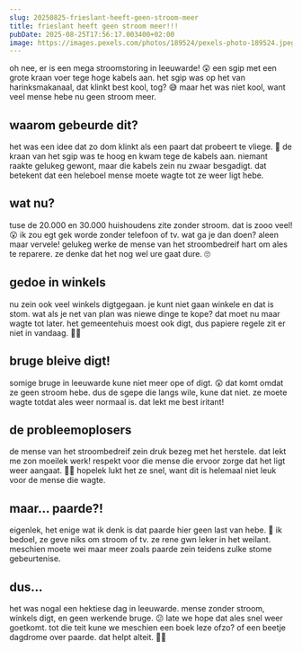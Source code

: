 ```yaml
---
slug: 20250825-frieslant-heeft-geen-stroom-meer
title: frieslant heeft geen stroom meer!!!
pubDate: 2025-08-25T17:56:17.003400+02:00
image: https://images.pexels.com/photos/189524/pexels-photo-189524.jpeg?auto=compress&cs=tinysrgb&dpr=2&h=650&w=940
---
```

oh nee, er is een mega stroomstoring in leeuwarde! 😲 een sgip met een grote kraan voer tege hoge kabels aan. het sgip was op het van harinksmakanaal, dat klinkt best kool, tog? 😅 maar het was niet kool, want veel mense hebe nu geen stroom meer.

## waarom gebeurde dit?
het was een idee dat zo dom klinkt als een paart dat probeert te vliege. 🐴 de kraan van het sgip was te hoog en kwam tege de kabels aan. niemant raakte gelukeg gewont, maar die kabels zein nu zwaar besgadigt. dat betekent dat een heleboel mense moete wagte tot ze weer ligt hebe.

## wat nu?
tuse de 20.000 en 30.000 huishoudens zite zonder stroom. dat is zooo veel! 😮 ik zou egt gek worde zonder telefoon of tv. wat ga je dan doen? aleen maar vervele! gelukeg werke de mense van het stroombedreif hart om ales te reparere. ze denke dat het nog wel ure gaat dure. 🙄

## gedoe in winkels
nu zein ook veel winkels digtgegaan. je kunt niet gaan winkele en dat is stom. wat als je net van plan was niewe dinge te kope? dat moet nu maar wagte tot later. het gemeentehuis moest ook digt, dus papiere regele zit er niet in vandaag. 📜😠

## bruge bleive digt!
somige bruge in leeuwarde kune niet meer ope of digt. 😲 dat komt omdat ze geen stroom hebe. dus de sgepe die langs wile, kune dat niet. ze moete wagte totdat ales weer normaal is. dat lekt me best iritant!

## de probleemoplosers
de mense van het stroombedreif zein druk bezeg met het herstele. dat lekt me zon moeilek werk! respekt voor die mense die ervoor zorge dat het ligt weer aangaat. 🔧🔦 hopelek lukt het ze snel, want dit is helemaal niet leuk voor de mense die wagte.

## maar... paarde?!
eigenlek, het enige wat ik denk is dat paarde hier geen last van hebe. 🐴 ik bedoel, ze geve niks om stroom of tv. ze rene gwn leker in het weilant. meschien moete wei maar meer zoals paarde zein teidens zulke stome gebeurtenise. 

## dus...
het was nogal een hektiese dag in leeuwarde. mense zonder stroom, winkels digt, en geen werkende bruge. 😕 late we hope dat ales snel weer goetkomt. tot die teit kune we meschien een boek leze ofzo? of een beetje dagdrome over paarde. dat helpt alteit. 🐴💭
